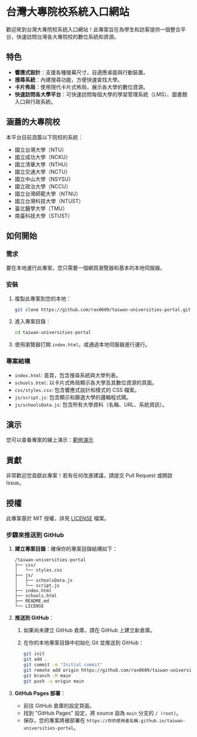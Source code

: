 # 台灣大專院校系統入口網站

歡迎來到台灣大專院校系統入口網站！此專案旨在為學生和訪客提供一個整合平台，快速訪問台灣各大專院校的數位系統和資源。

## 特色

- **響應式設計**：支援各種螢幕尺寸，自適應桌面與行動裝置。
- **搜尋系統**：內建搜尋功能，方便快速查找大學。
- **卡片佈局**：使用現代卡片式佈局，展示各大學的數位資源。
- **快速訪問各大學平台**：可快速訪問每個大學的學習管理系統（LMS）、圖書館入口與行政系統。

## 涵蓋的大專院校

本平台目前涵蓋以下院校的系統：
- 國立台灣大學（NTU）
- 國立成功大學（NCKU）
- 國立清華大學（NTHU）
- 國立交通大學（NCTU）
- 國立中山大學（NSYSU）
- 國立政治大學（NCCU）
- 國立台灣師範大學（NTNU）
- 國立台灣科技大學（NTUST）
- 臺北醫學大學（TMU）
- 南臺科技大學（STUST）

## 如何開始

### 需求

要在本地運行此專案，您只需要一個網頁瀏覽器和基本的本地伺服器。

### 安裝

1. 複製此專案到您的本地：
   ```bash
   git clone https://github.com/rax0609/taiwan-universities-portal.git
   ```

2. 進入專案目錄：
   ```bash
   cd taiwan-universities-portal
   ```

3. 使用瀏覽器打開 `index.html`，或通過本地伺服器進行運行。

### 專案結構

- `index.html`: 首頁，包含搜尋系統與大學列表。
- `schools.html`: 以卡片式佈局顯示各大學及其數位資源的頁面。
- `css/styles.css`: 包含響應式設計和樣式的 CSS 檔案。
- `js/script.js`: 包含顯示和篩選大學的邏輯程式碼。
- `js/schoolsData.js`: 包含所有大學資料（名稱、URL、系統資訊）。

## 演示

您可以查看專案的線上演示：[範例演示](school.futuracept.com)

## 貢獻

非常歡迎您貢獻此專案！若有任何改進建議，請提交 Pull Request 或開啟 Issue。

## 授權

此專案基於 MIT 授權，詳見 [LICENSE](LICENSE) 檔案。

### 步驟來推送到 GitHub

1. **建立專案目錄**：確保你的專案目錄結構如下：
   ```
   /taiwan-universities-portal
   ├── css/
   │   └── styles.css
   ├── js/
   │   ├── schoolsData.js
   │   └── script.js
   ├── index.html
   ├── schools.html
   ├── README.md
   └── LICENSE
   ```

2. **推送到 GitHub**：

   1. 如果尚未建立 GitHub 倉庫，請在 GitHub 上建立新倉庫。
   2. 在你的本地專案目錄中初始化 Git 並推送到 GitHub：

      ```bash
      git init
      git add .
      git commit -m "Initial commit"
      git remote add origin https://github.com/rax0609/taiwan-universities-portal.git
      git branch -M main
      git push -u origin main
      ```

3. **GitHub Pages 部署**：
   - 前往 GitHub 倉庫的設定頁面。
   - 找到 "GitHub Pages" 設定，將 source 設為 `main` 分支的 `/ (root)`。
   - 保存，您的專案將被部署在 `https://你的使用者名稱.github.io/taiwan-universities-portal`。
